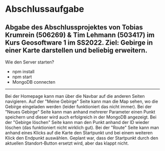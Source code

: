 # Abschlussaufgabe
Abgabe des Abschlussprojektes von Tobias Krumrein (506269) & Tim Lehmann (503417) im Kurs Geosoftware 1 im SS2022.
Ziel: Gebirge in einer Karte darstellen und beliebig erweitern.
----------------------------------------------------------------------------------------------------------------------------------------------
Wie den Server starten?
- npm install
- npm start
- MongoDB connecten
----------------------------------------------------------------------------------------------------------------------------------------------
Bei der Homepage kann man über die Navbar auf die anderen Seiten navigieren. Auf der "Meine Gebirge" Seite kann man die Map sehen, wo die Gebirge eingeladen werden (leider funktioniert das nicht immer). Bei der "Neues Gebirge" Seite kann man anhand mehrerer Parameter einen Punkt speichern und dieser wird auch erfolgreich in der MongoDB angezeigt. Bei der "Gebirge löschen" Seite kann man den Punkt anhand der ID wieder löschen (das funktioniert nicht wirklich gut). Bei der "Route" Seite kann man anhand eines Klicks auf die Karte den Startpunkt und bei einem weiteren Klick den Endpunkt auswählen. Geplant war, dass der Startpunkt durch den aktuellen Standort-Button ersetzt wird, aber das klappt nicht.